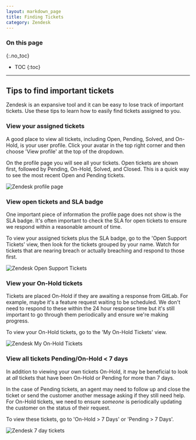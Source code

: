 ```yaml
---
layout: markdown_page
title: Finding Tickets
category: Zendesk
---
```


### On this page
{:.no_toc}

- TOC
{:toc}

----

## Tips to find important tickets

Zendesk is an expansive tool and it can be easy to lose track of important
tickets. Use these tips to learn how to easily find tickets assigned
to you.

### View your assigned tickets

A good place to view all tickets, including Open, Pending, Solved, and On-Hold,
is your user profile. Click your avatar in the top right corner and then choose
'View profile' at the top of the dropdown.

On the profile page you will see all your tickets. Open tickets are shown first,
followed by Pending, On-Hold, Solved, and Closed. This is a quick way to see the
most recent Open and Pending tickets.

![Zendesk profile page](/images/handbook/support/zendesk_profile_page.png)

### View open tickets and SLA badge

One important piece of information the profile page does not show is the SLA
badge. It's often important to check the SLA for open tickets to ensure
we respond within a reasonable amount of time.

To view your assigned tickets plus the SLA badge, go to the 'Open Support Tickets'
view, then look for the tickets grouped by your name. Watch for tickets that
are nearing breach or actually breaching and respond to those first.

![Zendesk Open Support Tickets](/images/handbook/support/zendesk_open_support_tickets.png)

### View your On-Hold tickets

Tickets are placed On-Hold if they are awaiting a response from GitLab. For
example, maybe it's a feature request waiting to be scheduled. We don't need
to respond to these within the 24 hour response time but it's still important
to go through them periodically and ensure we're making progress.

To view your On-Hold tickets, go to the 'My On-Hold Tickets' view.

![Zendesk My On-Hold Tickets](/images/handbook/support/zendesk_my_on_hold_tickets.png)

### View all tickets Pending/On-Hold < 7 days

In addition to viewing your own tickets On-Hold, it may be beneficial to look
at *all* tickets that have been On-Hold or Pending for more than 7 days.

In the case of Pending tickets, an agent may need to follow up and close the
ticket or send the customer another message asking if they still need help.
For On-Hold tickets, we need to ensure *someone* is periodically updating the
customer on the status of their request.

To view these tickets, go to 'On-Hold > 7 Days' or 'Pending > 7 Days'.

![Zendesk 7 day tickets](/images/handbook/support/zendesk_7_day_tickets.png)
